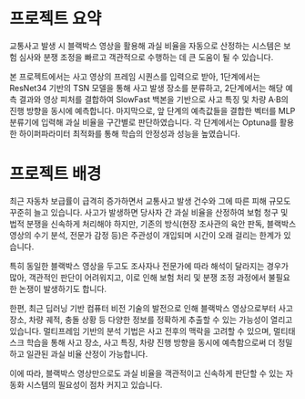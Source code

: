 # 프로젝트 요약

교통사고 발생 시 블랙박스 영상을 활용해 과실 비율을 자동으로 산정하는 시스템은 보험 심사와 분쟁 조정을 빠르고 객관적으로 수행하는 데 큰 도움이 될 수 있습니다.

본 프로젝트에서는 사고 영상의 프레임 시퀀스를 입력으로 받아, 1단계에서는 ResNet34 기반의 TSN 모델을 통해 사고 발생 장소를 분류하고, 2단계에서는 해당 예측 결과와 영상 피처를 결합하여 SlowFast 백본을 기반으로 사고 특징 및 차량 A·B의 진행 방향을 동시에 예측합니다.
마지막으로, 앞 단계의 예측값들을 결합한 벡터를 MLP 분류기에 입력해 과실 비율을 구간별로 판단하였습니다. 각 단계에서는 Optuna를 활용한 하이퍼파라미터 최적화를 통해 학습의 안정성과 성능을 높였습니다.

# 프로젝트 배경

최근 자동차 보급률이 급격히 증가하면서 교통사고 발생 건수와 그에 따른 피해 규모도 꾸준히 늘고 있습니다.
사고가 발생하면 당사자 간 과실 비율을 산정하여 보험 청구 및 법적 분쟁을 신속하게 처리해야 하지만,
기존의 방식(현장 조사관의 육안 판독, 블랙박스 영상의 수기 분석, 전문가 감정 등)은 주관성이 개입되며 시간이 오래 걸리는 한계가 있습니다.

특히 동일한 블랙박스 영상을 두고도 조사자나 전문가에 따라 해석이 달라지는 경우가 많아,
객관적인 판단이 어려워지고, 이로 인해 보험 처리 및 분쟁 조정 과정에서 불필요한 논쟁이 발생하기도 합니다.

한편, 최근 딥러닝 기반 컴퓨터 비전 기술의 발전으로 인해
블랙박스 영상으로부터 사고 장소, 차량 궤적, 충돌 상황 등 다양한 정보를 정확하게 추출할 수 있는 가능성이 열리고 있습니다.
멀티프레임 기반의 분석 기법은 사고 전후의 맥락을 고려할 수 있으며,
멀티태스크 학습을 통해 사고 장소, 사고 특징, 차량 진행 방향을 동시에 예측함으로써
더 정밀하고 일관된 과실 비율 산정이 가능합니다.

이에 따라, 블랙박스 영상만으로도 과실 비율을 객관적이고 신속하게 판단할 수 있는 자동화 시스템의 필요성이 점차 커지고 있습니다.
